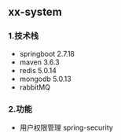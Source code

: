 ## xx-system

### 1.技术栈
- springboot 2.7.18
- maven 3.6.3
- redis 5.0.14
- mongodb 5.0.13
- rabbitMQ

### 2.功能
- 用户权限管理 spring-security